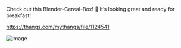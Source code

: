Check out this Blender-Cereal-Box! 🥣 It’s looking great and ready for breakfast!

https://thangs.com/mythangs/file/1124541

![image](https://github.com/user-attachments/assets/bf398ccd-227d-4da9-9673-f4190914a89f)
